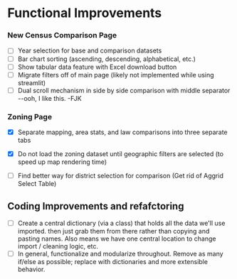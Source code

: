 # Functional Improvements

### New Census Comparison Page
- [ ] Year selection for base and comparison datasets
- [ ] Bar chart sorting (ascending, descending, alphabetical, etc.)
- [ ] Show tabular data feature with Excel download button
- [ ] Migrate filters off of main page (likely not implemented while using streamlit)
- [ ] Dual scroll mechanism in side by side comparison with middle separator
        --ooh, I like this. -FJK

### Zoning Page
- [X] Separate mapping, area stats, and law comparisons into three separate tabs
- [X] Do not load the zoning dataset until geographic filters are selected (to speed up map rendering time)
- [ ] Find better way for district selection for comparison (Get rid of Aggrid Select Table)


## Coding Improvements and refafctoring
- [ ] Create a central dictionary (via a class) that holds all the data we'll use imported. then just grab them from there rather than copying and pasting names. Also means we have one central location to change import / cleaning logic, etc. 
- [ ] In general, functionalize and modularize throughout. Remove as many if/else as possible; replace with dictionaries and more extensible behavior. 
